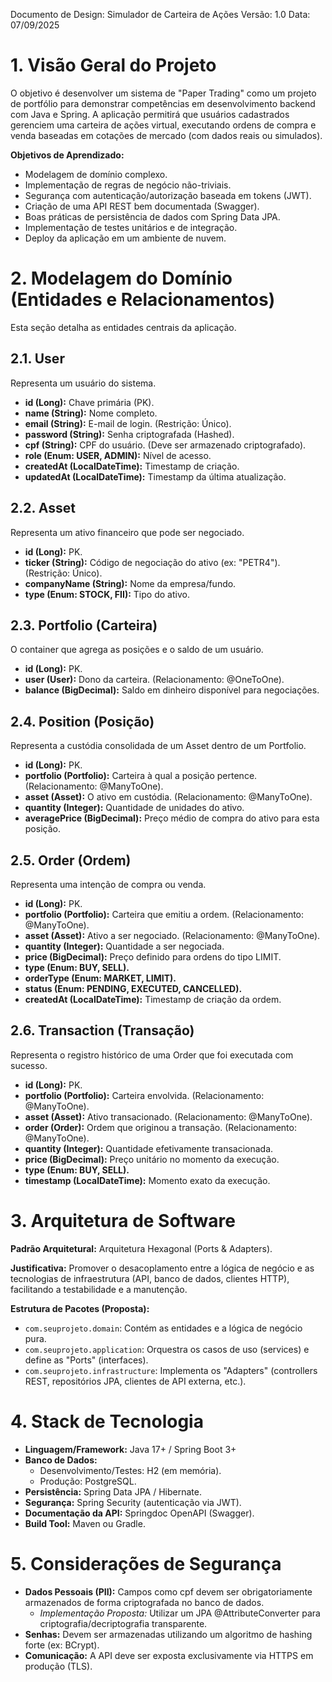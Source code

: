 Documento de Design: Simulador de Carteira de Ações
Versão: 1.0
Data: 07/09/2025

# 1. Visão Geral do Projeto
O objetivo é desenvolver um sistema de "Paper Trading" como um projeto de portfólio para demonstrar competências em desenvolvimento backend com Java e Spring. A aplicação permitirá que usuários cadastrados gerenciem uma carteira de ações virtual, executando ordens de compra e venda baseadas em cotações de mercado (com dados reais ou simulados).

**Objetivos de Aprendizado:**

- Modelagem de domínio complexo.
- Implementação de regras de negócio não-triviais.
- Segurança com autenticação/autorização baseada em tokens (JWT).
- Criação de uma API REST bem documentada (Swagger).
- Boas práticas de persistência de dados com Spring Data JPA.
- Implementação de testes unitários e de integração.
- Deploy da aplicação em um ambiente de nuvem.

# 2. Modelagem do Domínio (Entidades e Relacionamentos)
Esta seção detalha as entidades centrais da aplicação.

## 2.1. User
Representa um usuário do sistema.

- **id (Long):** Chave primária (PK).
- **name (String):** Nome completo.
- **email (String):** E-mail de login. (Restrição: Único).
- **password (String):** Senha criptografada (Hashed).
- **cpf (String):** CPF do usuário. (Deve ser armazenado criptografado).
- **role (Enum: USER, ADMIN):** Nível de acesso.
- **createdAt (LocalDateTime):** Timestamp de criação.
- **updatedAt (LocalDateTime):** Timestamp da última atualização.

## 2.2. Asset
Representa um ativo financeiro que pode ser negociado.

- **id (Long):** PK.
- **ticker (String):** Código de negociação do ativo (ex: "PETR4"). (Restrição: Único).
- **companyName (String):** Nome da empresa/fundo.
- **type (Enum: STOCK, FII):** Tipo do ativo.

## 2.3. Portfolio (Carteira)
O container que agrega as posições e o saldo de um usuário.

- **id (Long):** PK.
- **user (User):** Dono da carteira. (Relacionamento: @OneToOne).
- **balance (BigDecimal):** Saldo em dinheiro disponível para negociações.

## 2.4. Position (Posição)
Representa a custódia consolidada de um Asset dentro de um Portfolio.

- **id (Long):** PK.
- **portfolio (Portfolio):** Carteira à qual a posição pertence. (Relacionamento: @ManyToOne).
- **asset (Asset):** O ativo em custódia. (Relacionamento: @ManyToOne).
- **quantity (Integer):** Quantidade de unidades do ativo.
- **averagePrice (BigDecimal):** Preço médio de compra do ativo para esta posição.

## 2.5. Order (Ordem)
Representa uma intenção de compra ou venda.

- **id (Long):** PK.
- **portfolio (Portfolio):** Carteira que emitiu a ordem. (Relacionamento: @ManyToOne).
- **asset (Asset):** Ativo a ser negociado. (Relacionamento: @ManyToOne).
- **quantity (Integer):** Quantidade a ser negociada.
- **price (BigDecimal):** Preço definido para ordens do tipo LIMIT.
- **type (Enum: BUY, SELL).**
- **orderType (Enum: MARKET, LIMIT).**
- **status (Enum: PENDING, EXECUTED, CANCELLED).**
- **createdAt (LocalDateTime):** Timestamp de criação da ordem.

## 2.6. Transaction (Transação)
Representa o registro histórico de uma Order que foi executada com sucesso.

- **id (Long):** PK.
- **portfolio (Portfolio):** Carteira envolvida. (Relacionamento: @ManyToOne).
- **asset (Asset):** Ativo transacionado. (Relacionamento: @ManyToOne).
- **order (Order):** Ordem que originou a transação. (Relacionamento: @ManyToOne).
- **quantity (Integer):** Quantidade efetivamente transacionada.
- **price (BigDecimal):** Preço unitário no momento da execução.
- **type (Enum: BUY, SELL).**
- **timestamp (LocalDateTime):** Momento exato da execução.

# 3. Arquitetura de Software
**Padrão Arquitetural:** Arquitetura Hexagonal (Ports & Adapters).

**Justificativa:** Promover o desacoplamento entre a lógica de negócio e as tecnologias de infraestrutura (API, banco de dados, clientes HTTP), facilitando a testabilidade e a manutenção.

**Estrutura de Pacotes (Proposta):**
- `com.seuprojeto.domain`: Contém as entidades e a lógica de negócio pura.
- `com.seuprojeto.application`: Orquestra os casos de uso (services) e define as "Ports" (interfaces).
- `com.seuprojeto.infrastructure`: Implementa os "Adapters" (controllers REST, repositórios JPA, clientes de API externa, etc.).

# 4. Stack de Tecnologia
- **Linguagem/Framework:** Java 17+ / Spring Boot 3+
- **Banco de Dados:**
  - Desenvolvimento/Testes: H2 (em memória).
  - Produção: PostgreSQL.
- **Persistência:** Spring Data JPA / Hibernate.
- **Segurança:** Spring Security (autenticação via JWT).
- **Documentação da API:** Springdoc OpenAPI (Swagger).
- **Build Tool:** Maven ou Gradle.

# 5. Considerações de Segurança
- **Dados Pessoais (PII):** Campos como cpf devem ser obrigatoriamente armazenados de forma criptografada no banco de dados.
  - *Implementação Proposta:* Utilizar um JPA @AttributeConverter para criptografia/decriptografia transparente.
- **Senhas:** Devem ser armazenadas utilizando um algoritmo de hashing forte (ex: BCrypt).
- **Comunicação:** A API deve ser exposta exclusivamente via HTTPS em produção (TLS).

